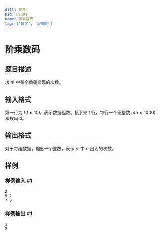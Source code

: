 ```yaml
---
diff: 普及-
pid: P1591
name: 阶乘数码
tag: ['数学', '高精度']
---
```

# 阶乘数码
## 题目描述

求 $n!$ 中某个数码出现的次数。

## 输入格式

第一行为 $t(t \leq 10)$，表示数据组数。接下来 $t$ 行，每行一个正整数 $n(n \leq 1000)$ 和数码 $a$。

## 输出格式

对于每组数据，输出一个整数，表示 $n!$ 中 $a$ 出现的次数。

## 样例

### 样例输入 #1
```
2
5 2
7 0
```
### 样例输出 #1
```
1
2
```

